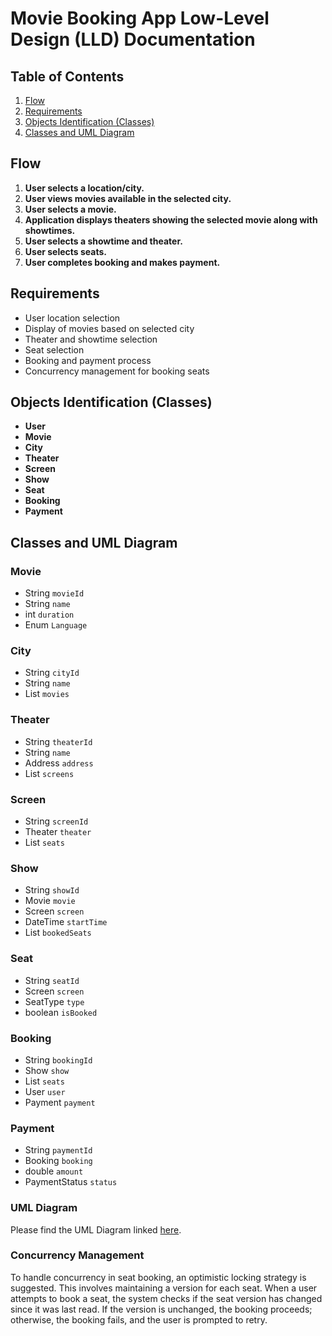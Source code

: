# Movie Booking App Low-Level Design (LLD) Documentation

## Table of Contents

1. [Flow](#flow)
2. [Requirements](#requirements)
3. [Objects Identification (Classes)](#objects-identification-classes)
4. [Classes and UML Diagram](#classes-and-uml-diagram)

## Flow

1. **User selects a location/city.**
2. **User views movies available in the selected city.**
3. **User selects a movie.**
4. **Application displays theaters showing the selected movie along with showtimes.**
5. **User selects a showtime and theater.**
6. **User selects seats.**
7. **User completes booking and makes payment.**

## Requirements

- User location selection
- Display of movies based on selected city
- Theater and showtime selection
- Seat selection
- Booking and payment process
- Concurrency management for booking seats

## Objects Identification (Classes)

- **User**
- **Movie**
- **City**
- **Theater**
- **Screen**
- **Show**
- **Seat**
- **Booking**
- **Payment**

## Classes and UML Diagram

### Movie

- String `movieId`
- String `name`
- int `duration`
- Enum `Language`

### City

- String `cityId`
- String `name`
- List<Movie> `movies`

### Theater

- String `theaterId`
- String `name`
- Address `address`
- List<Screen> `screens`

### Screen

- String `screenId`
- Theater `theater`
- List<Seat> `seats`

### Show

- String `showId`
- Movie `movie`
- Screen `screen`
- DateTime `startTime`
- List<Seat> `bookedSeats`

### Seat

- String `seatId`
- Screen `screen`
- SeatType `type`
- boolean `isBooked`

### Booking

- String `bookingId`
- Show `show`
- List<Seat> `seats`
- User `user`
- Payment `payment`

### Payment

- String `paymentId`
- Booking `booking`
- double `amount`
- PaymentStatus `status`

### UML Diagram

Please find the UML Diagram linked [here](#).

### Concurrency Management

To handle concurrency in seat booking, an optimistic locking strategy is suggested. This involves maintaining a version for each seat. When a user attempts to book a seat, the system checks if the seat version has changed since it was last read. If the version is unchanged, the booking proceeds; otherwise, the booking fails, and the user is prompted to retry.

